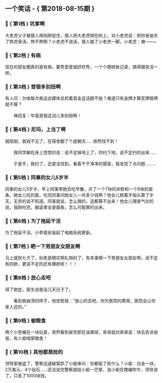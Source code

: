 ## 一个笑话 - { 第2018-08-15期 }
</hr>

### :jack_o_lantern: { 第1档 } 坑爹啊
大老虎父子被猎人用陷阱捉住，猎人把大老虎绑在树上，对小老虎说：把你爸爸杀了熬虎骨汤，熬不熬啊？小老虎不说话，猎人踹了小老虎一脚，小老虎：嗷——~


### :jack_o_lantern: { 第2档 } 有病
现在的朋友圈真的是有病，要秀恩爱就好好秀，一个个晒转账记录，搞得跟卖淫一样。


### :jack_o_lantern: { 第3档 } 首银多别扭啊
有人问：为啥每次奥运会媒体总抓着首金这话题不放？难道只有金牌才算奖牌银牌就不算？<br/><br/>　　神回复：毕竟首银这词儿多别扭啊！


### :jack_o_lantern: { 第4档 } 尼玛，上当了啊
就刚刚，我钱不见了，在宿舍翻了个底朝天……依然找不到！<br/><br/>　　我同学躺在床上悠悠的说：说不定掉地上了，你扫下地，说不定扫的出来……<br/><br/>　　于是乎，我扫了，还是没找到，看着干干净净的寝室，我发现了点问题………


### :jack_o_lantern: { 第5档 } 同事的女儿5岁半
同事的女儿5岁半，早上同事带她去吃早餐，点了一个7块的米粉和一个8块的面条，她女儿吃的面，吃完同事问她女儿一共多少钱啊？他女儿掰着手指头算了半天，无奈的说不知道。同事就说，怎么搞的，这都算不出来！他女儿理直气壮的说，我刚吃完，脑袋里全是面条，怎么可能算的出来。


### :jack_o_lantern: { 第6档 } 为了拖延干活
为了拖延干活，小李竟安装起了电脑系统更新。


### :jack_o_lantern: { 第7档 } 晒一下男朋友女朋友啊
马上就到七夕了，别老是晒花啊礼物的了，有本事晒一下男朋友女朋友啊，说不定有同款，更说不定的还有爆款呢！！！


### :jack_o_lantern: { 第8档 } 放心走吧
得了绝症，医生说我没几天日子了。<br/><br/>　　看到我崩溃的样子，他安慰我：“放心的去吧，你欠医院的费用，医院会让你家人还的。”


### :jack_o_lantern: { 第9档 } 偷粮食
两个小苍蝇在一块玩耍，突然看到屎壳郎在滚粪球，哥哥就对弟弟说：快去告诉爸爸，有人偷咱家粮食！


### :jack_o_lantern: { 第10档 } 其他都是捡的
领导家被盗了，警察迅速破案抓了小偷审问：你都偷了些什么？小偷：白金一块，2万美元，4个钻石……还没说完警察就给小偷一巴掌，说小偷在瞎编吹牛，领导说了，只丢了1000块钱。

